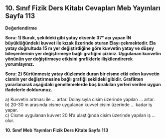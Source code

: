 ## 10. Sınıf Fizik Ders Kitabı Cevapları Meb Yayınları Sayfa 113

**Değerlendirme**

**Soru: 1) Burak, şekildeki gibi yatay eksenle 37° açı yapan İN büyüklüğündeki kuvvet ile kızak üzerinde oturan Elayı çekmektedir. Ela yatay doğrultuda 15 m yer değiştirdiğine göre kuvvetin yatay ve düşey bileşenlerinin yer değiştirmeye bağlı grafiğini çiziniz. Uygulanan kuvvetin yönünün yer değiştirmeye etkisini grafiklerle ilişkilendirerek yorumlayınız.**

**Soru: 2) Sürtünmesiz yatay düzlemde duran bir cisme etki eden kuvvetin cismin yer değiştirmesine bağlı grafiği şekildeki gibidir. Grafikten yararlanarak aşağıdaki genellemelerde boş bırakılan yerleri verilen uygun ifadelerle doldurunuz.**

a) Kuvvetin artması ile … artar. Dolayısıyla cisim üzerinde yapılan … artar.  
 b) 20-30 m arasında cisme uygulanan kuvvet cisim üzerinde … kadar iş yapar.  
 c) Cisme uygulanan kuvvet 20 N’a ulaştığında cisim üzerinde yapılan iş … olur.

**10. Sınıf Meb Yayınları Fizik Ders Kitabı Sayfa 113**
